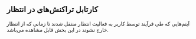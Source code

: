 ## کارتابل تراکنش‌های در انتظار

آیتم‌هایی که طی فرآیند توسط کاربر به فعالیت انتظار منتقل شدند تا زمانی که از انتظار خارج نشوند در این بخش قابل مشاهده می‌باشد. 


